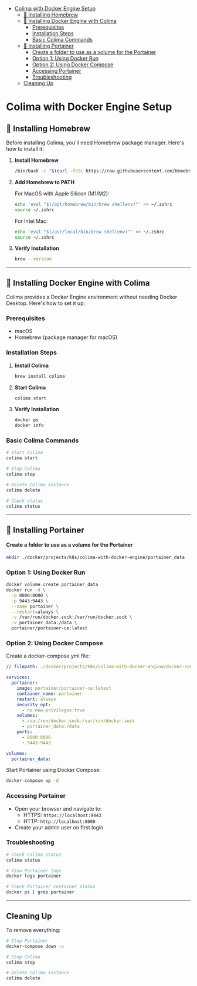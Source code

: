 - [Colima with Docker Engine Setup](#colima-with-docker-engine-setup)
  - [🍺 Installing Homebrew](#-installing-homebrew)
  - [🐳 Installing Docker Engine with Colima](#-installing-docker-engine-with-colima)
    - [Prerequisites](#prerequisites)
    - [Installation Steps](#installation-steps)
    - [Basic Colima Commands](#basic-colima-commands)
  - [🐳 Installing Portainer](#-installing-portainer)
      - [Create a folder to use as a volume for the Portainer](#create-a-folder-to-use-as-a-volume-for-the-portainer)
    - [Option 1: Using Docker Run](#option-1-using-docker-run)
    - [Option 2: Using Docker Compose](#option-2-using-docker-compose)
    - [Accessing Portainer](#accessing-portainer)
    - [Troubleshooting](#troubleshooting)
  - [Cleaning Up](#cleaning-up)

# Colima with Docker Engine Setup

## 🍺 Installing Homebrew

Before installing Colima, you'll need Homebrew package manager. Here's how to install it:

1. **Install Homebrew**

   ```bash
   /bin/bash -c "$(curl -fsSL https://raw.githubusercontent.com/Homebrew/install/HEAD/install.sh)"
   ```

2. **Add Homebrew to PATH**

   For MacOS with Apple Silicon (M1/M2):
   ```bash
   echo 'eval "$(/opt/homebrew/bin/brew shellenv)"' >> ~/.zshrc
   source ~/.zshrc
   ```

   For Intel Mac:
   ```bash
   echo 'eval "$(/usr/local/bin/brew shellenv)"' >> ~/.zshrc
   source ~/.zshrc
   ```

3. **Verify Installation**

   ```bash
   brew --version
   ```

---

## 🐳 Installing Docker Engine with Colima

Colima provides a Docker Engine environment without needing Docker Desktop. Here's how to set it up:

### Prerequisites

- macOS
- Homebrew (package manager for macOS)

### Installation Steps

1. **Install Colima**

   ```bash
   brew install colima
   ```

2. **Start Colima**

   ```bash
   colima start
   ```

3. **Verify Installation**

   ```bash
   docker ps
   docker info
   ```

### Basic Colima Commands

```bash
# Start Colima
colima start

# Stop Colima
colima stop

# Delete Colima instance
colima delete

# Check status
colima status
```

---

## 🐳 Installing Portainer

#### Create a folder to use as a volume for the Portainer
```bash
mkdir ./docker/projects/k8s/colima-with-docker-engine/portainer_data
```

### Option 1: Using Docker Run

```bash
docker volume create portainer_data
docker run -d \
  -p 8000:8000 \
  -p 9443:9443 \
  --name portainer \
  --restart=always \
  -v /var/run/docker.sock:/var/run/docker.sock \
  -v portainer_data:/data \
  portainer/portainer-ce:latest
```

### Option 2: Using Docker Compose

Create a docker-compose.yml file:

```yaml
// filepath: ./docker/projects/k8s/colima-with-docker-engine/docker-compose.yml

services:
  portainer:
    image: portainer/portainer-ce:latest
    container_name: portainer
    restart: always
    security_opt:
      - no-new-privileges:true
    volumes:
      - /var/run/docker.sock:/var/run/docker.sock
      - portainer_data:/data
    ports:
      - 8000:8000
      - 9443:9443

volumes:
  portainer_data:
```

Start Portainer using Docker Compose:

```bash
docker-compose up -d
```

### Accessing Portainer

- Open your browser and navigate to:
  - HTTPS: `https://localhost:9443`
  - HTTP: `http://localhost:8000`
- Create your admin user on first login

### Troubleshooting

```bash
# Check Colima status
colima status

# View Portainer logs
docker logs portainer

# Check Portainer container status
docker ps | grep portainer
```

---

## Cleaning Up

To remove everything:

```bash
# Stop Portainer
docker-compose down -v

# Stop Colima
colima stop

# Delete Colima instance
colima delete
```